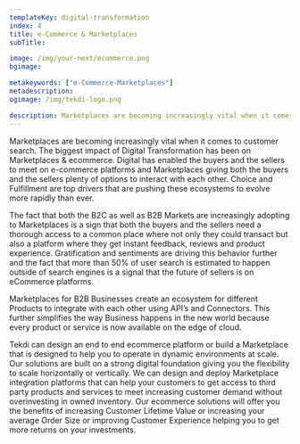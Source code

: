 ```yaml
---
templateKey: digital-transformation
index: 4
title: e-Commerce & Marketplaces
subTitle:

image: /img/your-next/ecommerce.png
bgimage: 

metakeywords: ["e-Commerce-Marketplaces"]
metadescription:
ogimage: /img/tekdi-logo.png

description: Marketplaces are becoming increasingly vital when it comes to customer search. The biggest impact of Digital Transformation has been on Marketplaces & ecommerce. Digital has enabled the buyers and the sellers to meet on e-commerce platforms and Marketplaces giving both the buyers and the sellers plenty of options to interact with each other. Choice and Fulfillment are top drivers that are pushing these ecosystems to evolve more rapidly than ever.
---
```


Marketplaces are becoming increasingly vital when it comes to customer search.  The biggest impact of Digital Transformation has been on Marketplaces & ecommerce. Digital has enabled the buyers and the sellers to meet on e-commerce platforms and Marketplaces giving both the buyers and the sellers plenty of options to interact with each other. Choice and Fulfillment are top drivers that are pushing these ecosystems to evolve more rapidly than ever.  

The fact that both the B2C as well as B2B Markets are increasingly adopting to Marketplaces is a sign that both the buyers and the sellers need a thorough access to a common place where not only they could transact but also a platform where they get instant feedback, reviews and product experience. Gratification and sentiments are driving this behavior further and  the fact that more than 50% of user search is estimated to happen outside of search engines is a signal that the future of sellers is on eCommerce platforms. 

Marketplaces for B2B Businesses create an ecosystem for different Products to integrate with each other using API’s and Connectors. This further simplifies the way Business happens in the new world because every product or service is now available on the edge of cloud. 

Tekdi can design an end to end ecommerce platform or build a Marketplace that is designed to help you to operate in dynamic environments at scale.  Our solutions are built on a strong digital foundation giving you the flexibility to scale horizontally or vertically.  We can design and deploy Marketplace integration platforms that can help your customers to get access to third party products and services to meet increasing customer demand without overinvesting in owned inventory.  Our ecommerce solutions will offer you the benefits of increasing Customer Lifetime Value or increasing your average Order Size or improving Customer Experience helping you to get more returns on your investments. 
